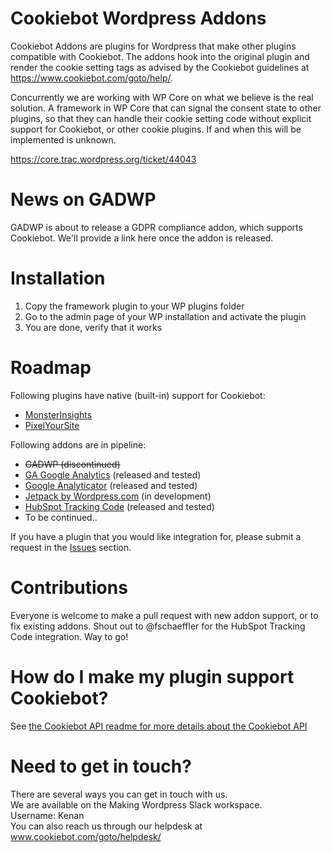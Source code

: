 # Cookiebot Wordpress Addons


Cookiebot Addons are plugins for Wordpress that make other plugins compatible with Cookiebot. 
The addons hook into the original plugin and render the cookie setting tags as advised by the Cookiebot guidelines at https://www.cookiebot.com/goto/help/.

Concurrently we are working with WP Core on what we believe is the real solution. A framework in WP Core that can signal the consent state to other plugins,
so that they can handle their cookie setting code without explicit support for Cookiebot, or other cookie plugins. If and when this will be implemented is unknown.

https://core.trac.wordpress.org/ticket/44043 

# News on GADWP
GADWP is about to release a GDPR compliance addon, which supports Cookiebot. We'll provide a link here once the addon is released. 

# Installation
1. Copy the framework plugin to your WP plugins folder
2. Go to the admin page of your WP installation and activate the plugin
3. You are done, verify that it works

# Roadmap

Following plugins have native (built-in) support for Cookiebot:
* [MonsterInsights](https://www.monsterinsights.com/addon/eu-compliance/)
* [PixelYourSite](https://wordpress.org/plugins/pixelyoursite/)

Following addons are in pipeline:

* ~~GADWP (discontinued)~~
* [GA Google Analytics](https://wordpress.org/plugins/ga-google-analytics/) (released and tested)
* [Google Analyticator](https://wordpress.org/plugins/google-analyticator/) (released and tested)
* [Jetpack by Wordpress.com](https://wordpress.org/plugins/jetpack/) (in development)
* [HubSpot Tracking Code](https://wordpress.org/plugins/hubspot-tracking-code/) (released and tested)
* To be continued..

If you have a plugin that you would like integration for, please submit a request in the [Issues](https://github.com/CybotAS/CookiebotAddons/issues) section.

# Contributions
Everyone is welcome to make a pull request with new addon support, or to fix existing addons.
Shout out to @fschaeffler for the HubSpot Tracking Code integration. Way to go!


# How do I make my plugin support Cookiebot?
See [the Cookiebot API readme for more details about the Cookiebot API](CookiebotAPI.md)

# Need to get in touch?

There are several ways you can get in touch with us. <br>
We are available on the Making Wordpress Slack workspace. <br>
Username: Kenan <br>
You can also reach us through our helpdesk at www.cookiebot.com/goto/helpdesk/